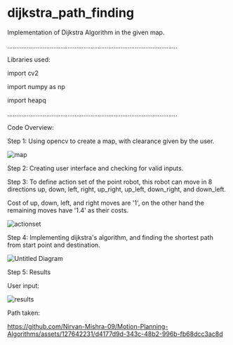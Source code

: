 # dijkstra_path_finding
Implementation of Dijkstra Algorithm in the given map.

................................................................................................

Libraries used:

import cv2

import numpy as np


import heapq

................................................................................................

Code Overview:

Step 1: Using opencv to create a map, with clearance given by the user.

![map](https://github.com/Nirvan-Mishra-09/Motion-Planning-Algorithms/assets/127642231/1da78fa1-47a0-4468-833a-e8b9965f92b1)




Step 2: Creating user interface and checking for valid inputs.

Step 3: To define action set of the point robot, this robot can move in 8 directions up, down, left, right, up_right, up_left, down_right, and down_left. 

Cost of up, down, left, and right moves are '1', on the other hand the remaining moves have '1.4' as their costs.

![actionset](https://github.com/Nirvan-Mishra-09/dijkstra_path_finding/assets/127642231/8e3ed3e3-67d6-48b5-8b4b-be4f995d1931)


Step 4: Implementing dijkstra's algorithm, and finding the shortest path from start point and destination. 

![Untitled Diagram](https://github.com/Nirvan-Mishra-09/dijkstra_path_finding/assets/127642231/c1a20639-5480-41ed-a294-42c8a243c181)


Step 5: Results 

User input: 

![results](https://github.com/Nirvan-Mishra-09/dijkstra_path_finding/assets/127642231/14f8c7b7-574e-4fa2-b641-088cb1a9ea84)


Path taken:





https://github.com/Nirvan-Mishra-09/Motion-Planning-Algorithms/assets/127642231/d4177d9d-343c-48b2-996b-fb68dcc3ac8d







